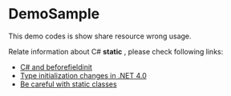 # DemoSample
This demo codes is show share resource wrong usage.

Relate information about C# **static** , please check following links:
- [C# and beforefieldinit](http://csharpindepth.com/Articles/General/BeforeFieldInit.aspx)
- [Type initialization changes in .NET 4.0](http://codeblog.jonskeet.uk/2010/01/26/type-initialization-changes-in-net-4-0/)
- [Be careful with static classes](http://blog.mischel.com/2013/03/26/be-careful-with-static-classes/)     
